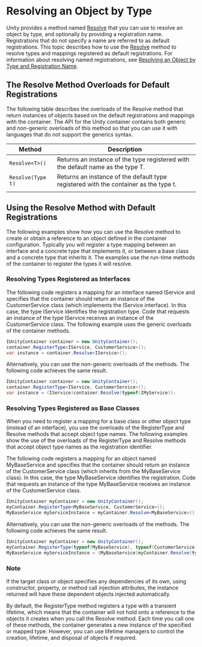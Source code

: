 # Resolving an Object by Type

Unity provides a method named [Resolve](xref:Unity.IUnityContainer#Unity_IUnityContainer_Resolve_System_Type_System_String_Unity_Resolution_ResolverOverride___) that you can use to resolve an object by type, and optionally by providing a registration name. Registrations that do not specify a name are referred to as default registrations. This topic describes how to use the [Resolve](xref:Unity.IUnityContainer#Unity_IUnityContainer_Resolve_System_Type_System_String_Unity_Resolution_ResolverOverride___) method to resolve types and mappings registered as default registrations. For information about resolving named registrations, see [Resolving an Object by Type and Registration Name](named_type.md).

## The Resolve Method Overloads for Default Registrations
The following table describes the overloads of the Resolve method that return instances of objects based on the default registrations and mappings with the container. The API for the Unity container contains both generic and non-generic overloads of this method so that you can use it with languages that do not support the generics syntax.

| Method | Description |
|-----|-----|
| `Resolve<T>()` | Returns an instance of the type registered with the default name as the type T. |
| `Resolve(Type t)` | Returns an instance of the default type registered with the container as the type t. |
| | |

## Using the Resolve Method with Default Registrations
The following examples show how you can use the Resolve method to create or obtain a reference to an object defined in the container configuration. Typically you will register a type mapping between an interface and a concrete type that implements it, or between a base class and a concrete type that inherits it. The examples use the run-time methods of the container to register the types it will resolve.
### Resolving Types Registered as Interfaces 
The following code registers a mapping for an interface named IService and specifies that the container should return an instance of the CustomerService class (which implements the IService interface). In this case, the type IService identifies the registration type. Code that requests an instance of the type IService receives an instance of the CustomerService class. The following example uses the generic overloads of the container methods.
```cs
IUnityContainer container = new UnityContainer();
container.RegisterType<IService, CustomerService>();
var instance = container.Resolve<IService>();
```
Alternatively, you can use the non-generic overloads of the methods. The following code achieves the same result.
```cs
IUnityContainer container = new UnityContainer();
container.RegisterType<IService, CustomerService>();
var instance = (IService)container.Resolve(typeof(IMyService));
```
### Resolving Types Registered as Base Classes
When you need to register a mapping for a base class or other object type (instead of an interface), you use the overloads of the RegisterType and Resolve methods that accept object type names. The following examples show the use of the overloads of the RegisterType and Resolve methods that accept object type names as the registration identifier.

The following code registers a mapping for an object named MyBaseService and specifies that the container should return an instance of the CustomerService class (which inherits from the MyBaseService class). In this case, the type MyBaseService identifies the registration. Code that requests an instance of the type MyBaseService receives an instance of the CustomerService class.

```cs
IUnityContainer myContainer = new UnityContainer();
myContainer.RegisterType<MyBaseService, CustomerService>();
MyBaseService myServiceInstance = myContainer.Resolve<MyBaseService>();
```
Alternatively, you can use the non-generic overloads of the methods. The following code achieves the same result.
```cs
IUnityContainer myContainer = new UnityContainer();
myContainer.RegisterType(typeof(MyBaseService), typeof(CustomerService));
MyBaseService myServiceInstance = (MyBaseService)myContainer.Resolve(typeof(MyBaseService));
```
### Note
If the target class or object specifies any dependencies of its own, using constructor, property, or method call injection attributes, the instance returned will have these dependent objects injected automatically.

By default, the RegisterType method registers a type with a transient lifetime, which means that the container will not hold onto a reference to the objects it creates when you call the Resolve method. Each time you call one of these methods, the container generates a new instance of the specified or mapped type. However, you can use lifetime managers to control the creation, lifetime, and disposal of objects if required.
